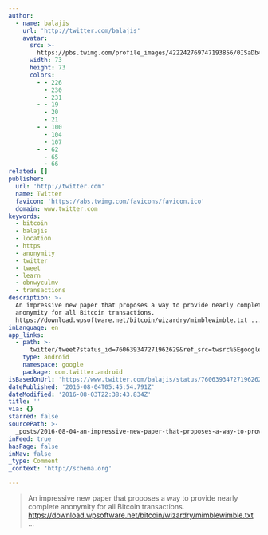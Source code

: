 ```yaml
---
author:
  - name: balajis
    url: 'http://twitter.com/balajis'
    avatar:
      src: >-
        https://pbs.twimg.com/profile_images/422242769747193856/0ISaDb4__bigger.png
      width: 73
      height: 73
      colors:
        - - 226
          - 230
          - 231
        - - 19
          - 20
          - 21
        - - 100
          - 104
          - 107
        - - 62
          - 65
          - 66
related: []
publisher:
  url: 'http://twitter.com'
  name: Twitter
  favicon: 'https://abs.twimg.com/favicons/favicon.ico'
  domain: www.twitter.com
keywords:
  - bitcoin
  - balajis
  - location
  - https
  - anonymity
  - twitter
  - tweet
  - learn
  - obnwyculmv
  - transactions
description: >-
  An impressive new paper that proposes a way to provide nearly complete
  anonymity for all Bitcoin transactions.
  https://download.wpsoftware.net/bitcoin/wizardry/mimblewimble.txt ...
inLanguage: en
app_links:
  - path: >-
      twitter/tweet?status_id=760639347271962629&ref_src=twsrc%5Egoogle%7Ctwcamp%5Eandroidseo%7Ctwgr%5Estatus%7Ctwterm%5E760639347271962629
    type: android
    namespace: google
    package: com.twitter.android
isBasedOnUrl: 'https://www.twitter.com/balajis/status/760639347271962629'
datePublished: '2016-08-04T05:45:54.791Z'
dateModified: '2016-08-03T22:38:43.834Z'
title: ''
via: {}
starred: false
sourcePath: >-
  _posts/2016-08-04-an-impressive-new-paper-that-proposes-a-way-to-provide-nearl.md
inFeed: true
hasPage: false
inNav: false
_type: Comment
_context: 'http://schema.org'

---
```

> An impressive new paper that proposes a way to provide nearly complete anonymity for all Bitcoin transactions. https://download.wpsoftware.net/bitcoin/wizardry/mimblewimble.txt ...